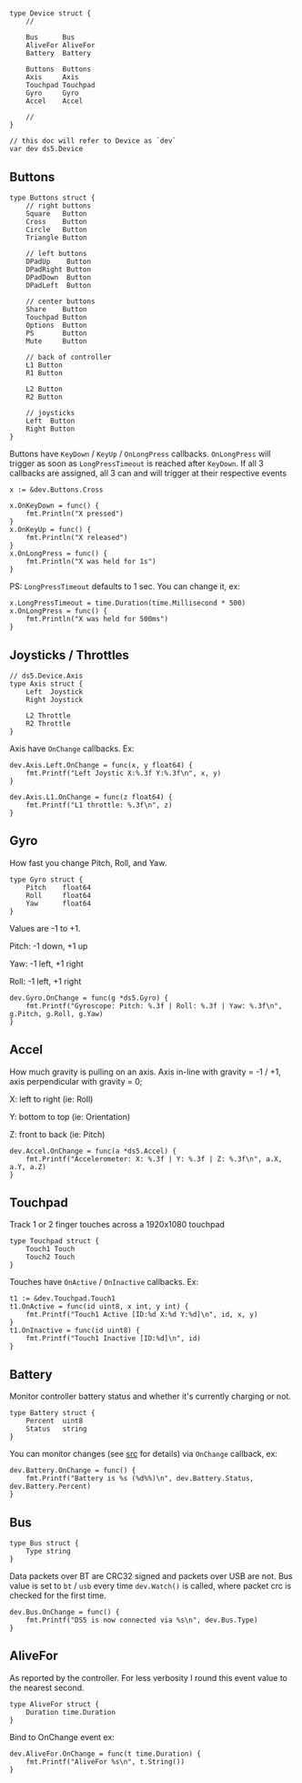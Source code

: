 ##
    type Device struct {
        //

        Bus      Bus
        AliveFor AliveFor
        Battery  Battery
    
        Buttons  Buttons
        Axis     Axis
        Touchpad Touchpad
        Gyro     Gyro
        Accel    Accel

        //
    }

    // this doc will refer to Device as `dev`
    var dev ds5.Device

## Buttons
    type Buttons struct {
        // right buttons
        Square   Button
        Cross    Button
        Circle   Button
        Triangle Button
    
        // left buttons
        DPadUp    Button
        DPadRight Button
        DPadDown  Button
        DPadLeft  Button
    
        // center buttons
        Share    Button
        Touchpad Button
        Options  Button
        PS       Button
        Mute     Button
    
        // back of controller
        L1 Button
        R1 Button
    
        L2 Button
        R2 Button
    
        // joysticks
        Left  Button
        Right Button
    }
    
Buttons have `KeyDown` / `KeyUp` / `OnLongPress` callbacks. `OnLongPress` will trigger as soon as `LongPressTimeout` is reached after `KeyDown`. If all 3 callbacks are assigned, all 3 can and will trigger at their respective events

    x := &dev.Buttons.Cross

	x.OnKeyDown = func() {
		fmt.Println("X pressed")
	}
	x.OnKeyUp = func() {
		fmt.Println("X released")
	}
    x.OnLongPress = func() {
        fmt.Println("X was held for 1s")
    }

PS: `LongPressTimeout` defaults to 1 sec. You can change it, ex:

    x.LongPressTimeout = time.Duration(time.Millisecond * 500)
    x.OnLongPress = func() {
        fmt.Println("X was held for 500ms")
    }
    
    

## Joysticks / Throttles
    // ds5.Device.Axis
    type Axis struct {
        Left  Joystick
        Right Joystick
    
        L2 Throttle
        R2 Throttle
    }

Axis have `OnChange` callbacks. Ex:

    dev.Axis.Left.OnChange = func(x, y float64) {
        fmt.Printf("Left Joystic X:%.3f Y:%.3f\n", x, y)
    }

    dev.Axis.L1.OnChange = func(z float64) {
        fmt.Printf("L1 throttle: %.3f\n", z)
    }

## Gyro

How fast you change Pitch, Roll, and Yaw.

    type Gyro struct {
        Pitch    float64
        Roll     float64
        Yaw      float64
    }

Values are -1 to +1.

Pitch: -1 down, +1 up

Yaw: -1 left, +1 right

Roll: -1 left, +1 right

    dev.Gyro.OnChange = func(g *ds5.Gyro) {
        fmt.Printf("Gyroscope: Pitch: %.3f | Roll: %.3f | Yaw: %.3f\n", g.Pitch, g.Roll, g.Yaw)     
    }

## Accel

How much gravity is pulling on an axis. Axis in-line with gravity = -1 / +1, axis perpendicular with gravity = 0;

X: left to right (ie: Roll)

Y: bottom to top (ie: Orientation)

Z: front to back (ie: Pitch)

    
    dev.Accel.OnChange = func(a *ds5.Accel) {
        fmt.Printf("Accelerometer: X: %.3f | Y: %.3f | Z: %.3f\n", a.X, a.Y, a.Z)     
    }

## Touchpad
Track 1 or 2 finger touches across a 1920x1080 touchpad

    type Touchpad struct {
        Touch1 Touch
        Touch2 Touch
    }

Touches have `OnActive` / `OnInactive` callbacks. Ex:

    t1 := &dev.Touchpad.Touch1
	t1.OnActive = func(id uint8, x int, y int) {
		fmt.Printf("Touch1 Active [ID:%d X:%d Y:%d]\n", id, x, y)
	}
	t1.OnInactive = func(id uint8) {
		fmt.Printf("Touch1 Inactive [ID:%d]\n", id)
	}

## Battery

Monitor controller battery status and whether it's currently charging or not.

    type Battery struct {
        Percent  uint8
        Status   string
    }

You can monitor changes (see [src](https://github.com/frifox/ds5/blob/master/handle_0x31.go#L167) for details) via `OnChange` callback, ex:

    dev.Battery.OnChange = func() {
		fmt.Printf("Battery is %s (%d%%)\n", dev.Battery.Status, dev.Battery.Percent)
	}

## Bus

    type Bus struct {
        Type string
    }

Data packets over BT are CRC32 signed and packets over USB are not. Bus value is set to `bt` / `usb` every time `dev.Watch()` is called, where packet crc is checked for the first time.

    dev.Bus.OnChange = func() {
		fmt.Printf("DS5 is now connected via %s\n", dev.Bus.Type)
	}
    

## AliveFor

As reported by the controller. For less verbosity I round this event value to the nearest second.

    type AliveFor struct {
        Duration time.Duration
    }

Bind to OnChange event ex:

    dev.AliveFor.OnChange = func(t time.Duration) {
    	fmt.Printf("AliveFor %s\n", t.String())
    }